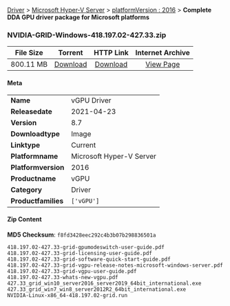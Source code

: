 
[Driver](/README.md)  >  [Microsoft Hyper-V Server](/index/Driver/Microsoft_Hyper-V_Server.md)  >  [platformVersion : 2016](/index/Driver/Microsoft_Hyper-V_Server/2016.md)  >  **Complete DDA GPU driver package for Microsoft platforms**


### NVIDIA-GRID-Windows-418.197.02-427.33.zip

| **File Size** | **Torrent**  | **HTTP Link** | **Internet Archive** |
|:-------------:|:------------:|:-------------:|:--------------------:|
| 800.11 MB |  [Download](https://archive.org/download/nvgpu_NVIDIA-GRID-Windows-418.197.02-427.33.zip_uegbv3ep/nvgpu_NVIDIA-GRID-Windows-418.197.02-427.33.zip_uegbv3ep_archive.torrent)       | [Download](https://archive.org/compress/nvgpu_NVIDIA-GRID-Windows-418.197.02-427.33.zip_uegbv3ep) | [View Page](https://archive.org/details/nvgpu_NVIDIA-GRID-Windows-418.197.02-427.33.zip_uegbv3ep)       |

#### Meta

<table>
<tr><td><strong>Name</strong></td><td>vGPU Driver</td></tr>
<tr><td><strong>Releasedate</strong></td><td>2021-04-23</td></tr>
<tr><td><strong>Version</strong></td><td>8.7</td></tr>
<tr><td><strong>Downloadtype</strong></td><td>Image</td></tr>
<tr><td><strong>Linktype</strong></td><td>Current</td></tr>
<tr><td><strong>Platformname</strong></td><td>Microsoft Hyper-V Server</td></tr>
<tr><td><strong>Platformversion</strong></td><td>2016</td></tr>
<tr><td><strong>Productname</strong></td><td>vGPU</td></tr>
<tr><td><strong>Category</strong></td><td>Driver</td></tr>
<tr><td><strong>Productfamilies</strong></td><td><code>['vGPU']</code></td></tr>
</table>

#### Zip Content

**MD5 Checksum**: `f8fd3428eec292c4b3b07b298836501a`

```text
418.197.02-427.33-grid-gpumodeswitch-user-guide.pdf
418.197.02-427.33-grid-licensing-user-guide.pdf
418.197.02-427.33-grid-software-quick-start-guide.pdf
418.197.02-427.33-grid-vgpu-release-notes-microsoft-windows-server.pdf
418.197.02-427.33-grid-vgpu-user-guide.pdf
418.197.02-427.33-whats-new-vgpu.pdf
427.33_grid_win10_server2016_server2019_64bit_international.exe
427.33_grid_win7_win8_server2012R2_64bit_international.exe
NVIDIA-Linux-x86_64-418.197.02-grid.run
```